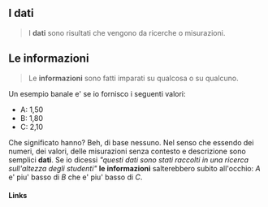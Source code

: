 ## I dati
>I **dati** sono risultati che vengono da ricerche o misurazioni.

## Le informazioni
>Le **informazioni** sono fatti imparati su qualcosa o su qualcuno.


Un esempio banale e' se io fornisco i seguenti valori:
- A: 1,50 
- B: 1,80 
- C: 2,10

Che significato hanno?
Beh, di base nessuno. Nel senso che essendo dei numeri, dei valori, delle misurazioni senza contesto e descrizione sono semplici **dati**. Se io dicessi *"questi dati sono stati raccolti in una ricerca sull'altezza degli studenti"* **le informazioni** salterebbero subito all'occhio: *A* e' piu' basso di *B* che e' piu' basso di *C*.

#### Links
